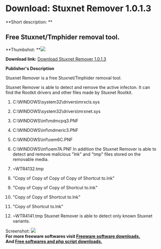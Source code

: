 # Download: Stuxnet Remover 1.0.1.3

**Short description: **

## Free Stuxnet/Tmphider removal tool.

  
**Thumbshot: **![](http://www.freewarefiles.com/screenshot/stuxnetrmvr_md.jpg)   
  
**Download link:** [Download Stuxnet Remover 1.0.1.3](http://freesoftwares.boysofts.com/Stuxnet-Remover_program_58893.html)  
  

**Publisher's Description**  
  

Stuxnet Remover is a free Stuxnet/Tmphider removal tool.

Stuxnet Remover is able to detect and remove the active infecton. It can find
the Rootkit drivers and other files made by Stuxnet Rootkit.

  1. C:\WINDOWS\system32\drivers\mrxcls.sys 
  2. C:\WINDOWS\system32\drivers\mrxnet.sys 
  3. C:\WINDOWS\inf\mdmcpq3.PNF 
  4. C:\WINDOWS\inf\mdmeric3.PNF 
  5. C:\WINDOWS\inf\oem6C.PNF 
  6. C:\WINDOWS\inf\oem7A.PNF 
In addition the Stuxnet Remover is able to detect and remove malicious "lnk"
and "tmp" files stored on the removable media.

  1. ~WTR4132.tmp 
  2. "Copy of Copy of Copy of Copy of Shortcut to.lnk" 
  3. "Copy of Copy of Copy of Shortcut to.lnk" 
  4. "Copy of Copy of Shortcut to.lnk" 
  5. "Copy of Shortcut to.lnk" 
  6. ~WTR4141.tmp 
Stuxnet Remover is able to detect only known Stuxnet variants.

  
  
Screenshot: ![](http://www.freewarefiles.com/screenshot/stuxnetrmvr.jpg)  
**For more freeware softwares visit [Freeware software downloads.](http://freesoftwares.boysofts.com/)**   
**And [Free softwares and php script downloads.](http://www.boysofts.com/)**


